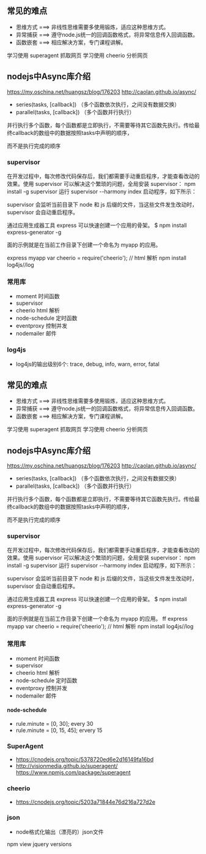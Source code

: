## 常见的难点
* 思维方式 ===> 非线性思维需要多使用锻炼，适应这种思维方式。
* 异常捕获 ===> 遵守node.js统一的回调函数格式，将异常信息传入回调函数。
* 函数嵌套 ===> 相应解决方案，专门课程讲解。

学习使用 superagent 抓取网页
学习使用 cheerio 分析网页
## nodejs中Async库介绍
https://my.oschina.net/huangsz/blog/176203
http://caolan.github.io/async/
* series(tasks, [callback]) （多个函数依次执行，之间没有数据交换）
* parallel(tasks, [callback]) （多个函数并行执行）

并行执行多个函数，每个函数都是立即执行，不需要等待其它函数先执行。传给最终callback的数组中的数据按照tasks中声明的顺序，

而不是执行完成的顺序
### supervisor

在开发过程中，每次修改代码保存后，我们都需要手动重启程序，才能查看改动的效果。使用 supervisor 可以解决这个繁琐的问题，全局安装 supervisor：
npm install -g supervisor
运行 supervisor --harmony index 启动程序，如下所示：

supervisor 会监听当前目录下 node 和 js 后缀的文件，当这些文件发生改动时，supervisor 会自动重启程序。

通过应用生成器工具 express 可以快速创建一个应用的骨架。
$ npm install express-generator -g

面的示例就是在当前工作目录下创建一个命名为 myapp 的应用。

express myapp
var cheerio = require('cheerio');	// html 解析
npm install log4js//log

### 常用库
* moment 时间函数
* supervisor
* cheerio html 解析
* node-schedule 定时函数
* eventproxy  控制并发
* nodemailer 邮件
### log4js
* log4js的输出级别6个: trace, debug, info, warn, error, fatal


## 常见的难点
* 思维方式 ===> 非线性思维需要多使用锻炼，适应这种思维方式。
* 异常捕获 ===> 遵守node.js统一的回调函数格式，将异常信息传入回调函数。
* 函数嵌套 ===> 相应解决方案，专门课程讲解。

学习使用 superagent 抓取网页
学习使用 cheerio 分析网页
## nodejs中Async库介绍
https://my.oschina.net/huangsz/blog/176203
http://caolan.github.io/async/
* series(tasks, [callback]) （多个函数依次执行，之间没有数据交换）
* parallel(tasks, [callback]) （多个函数并行执行）

并行执行多个函数，每个函数都是立即执行，不需要等待其它函数先执行。传给最终callback的数组中的数据按照tasks中声明的顺序，

而不是执行完成的顺序
### supervisor

在开发过程中，每次修改代码保存后，我们都需要手动重启程序，才能查看改动的效果。使用 supervisor 可以解决这个繁琐的问题，全局安装 supervisor：
npm install -g supervisor
运行 supervisor --harmony index 启动程序，如下所示：

supervisor 会监听当前目录下 node 和 js 后缀的文件，当这些文件发生改动时，supervisor 会自动重启程序。

通过应用生成器工具 express 可以快速创建一个应用的骨架。
$ npm install express-generator -g

面的示例就是在当前工作目录下创建一个命名为 myapp 的应用。
ff
express myapp
var cheerio = require('cheerio');	// html 解析
npm install log4js//log

### 常用库
* moment 时间函数
* supervisor
* cheerio html 解析
* node-schedule 定时函数
* eventproxy  控制并发
* nodemailer 邮件
#### node-schedule
* rule.minute = [0, 30];  every 30
* rule.minute = [0, 15, 45];  ervery 15
### SuperAgent
* https://cnodejs.org/topic/5378720ed6e2d16149fa16bd
* http://visionmedia.github.io/superagent/  https://www.npmjs.com/package/superagent
### cheerio
* https://cnodejs.org/topic/5203a71844e76d216a727d2e
### json
* node格式化输出（漂亮的）json文件 

npm view jquery versions

